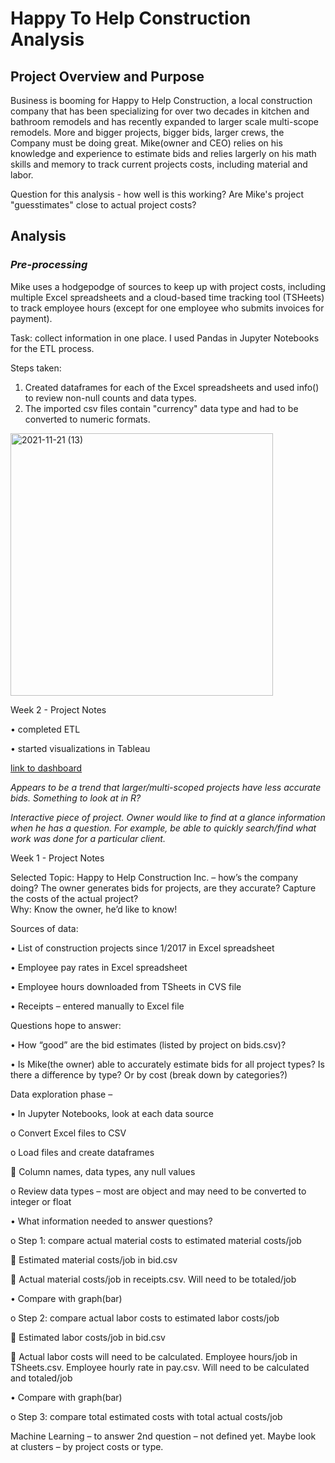 # Happy To Help Construction Analysis 

## Project Overview and Purpose

Business is booming for Happy to Help Construction, a local construction company that has been specializing for over two decades in kitchen and bathroom remodels and has recently expanded to larger scale multi-scope remodels.  More and bigger projects, bigger bids, larger crews, the Company must be doing great. Mike(owner and CEO) relies on his knowledge and experience to estimate bids and relies largerly on his math skills and memory to track current projects costs, including material and labor.

Question for this analysis - how well is this working?  Are Mike's project "guesstimates" close to actual project costs?

## Analysis

### _Pre-processing_

Mike uses a hodgepodge of sources to keep up with project costs, including multiple Excel spreadsheets and a cloud-based time tracking tool (TSHeets) to track employee hours (except for one employee who submits invoices for payment).  

Task:  collect information in one place.  I used Pandas in Jupyter Notebooks for the ETL process.

Steps taken:
1.  Created dataframes for each of the Excel spreadsheets and used info() to review non-null counts and data types.  
2.  The imported csv files contain "currency" data type and had to be converted to numeric formats. 

<img width="420" alt="2021-11-21 (13)" src="https://user-images.githubusercontent.com/84471904/142788352-b2db31ee-15fd-4610-a578-5c052f4b3481.png">


Week 2 - Project Notes

•	completed ETL

•	started visualizations in Tableau

[link to dashboard](https://public.tableau.com/app/profile/leslie.finlayson/viz/FinalProject_16360494630080/totals?publish=yes)

_Appears to be a trend that larger/multi-scoped projects have less accurate bids.  Something to look at in R?_

_Interactive piece of project.  Owner would like to find at a glance information when he has a question.  For example, be able to quickly search/find what work was done for a particular client._  





Week 1 - Project Notes

Selected Topic:  Happy to Help Construction Inc. – how’s the company doing?  The owner generates bids for projects, are they accurate?  Capture the costs of the actual project?  
Why:  Know the owner, he’d like to know!

Sources of data:  

•	List of construction projects since 1/2017 in Excel spreadsheet

•	Employee pay rates in Excel spreadsheet

•	Employee hours downloaded from TSheets in CVS file

•	Receipts – entered manually to Excel file

Questions hope to answer:

•	How “good” are the bid estimates (listed by project on bids.csv)? 

•	Is Mike(the owner) able to accurately estimate bids for all project types? Is there a difference by type?  Or by cost (break down by categories?)

Data exploration phase – 

•	In Jupyter Notebooks, look at each data source

o	Convert Excel files to CSV

o	Load files and create dataframes

	Column names, data types, any null values

o	Review data types – most are object and may need to be converted to integer or float

•	What information needed to answer questions?

o	Step 1:  compare actual material costs to estimated material costs/job

	Estimated material costs/job in bid.csv

	Actual material costs/job in receipts.csv.  Will need to be totaled/job

•	Compare with graph(bar)

o	Step 2:  compare actual labor costs to estimated labor costs/job

	Estimated labor costs/job in bid.csv

	Actual labor costs will need to be calculated.  Employee hours/job in TSheets.csv.  Employee hourly rate in pay.csv.  Will need to be calculated and totaled/job 

•	Compare with graph(bar)

o	Step 3:  compare total estimated costs with total actual costs/job

Machine Learning – to answer 2nd question –  not defined yet.  Maybe look at clusters – by project costs or type.  


